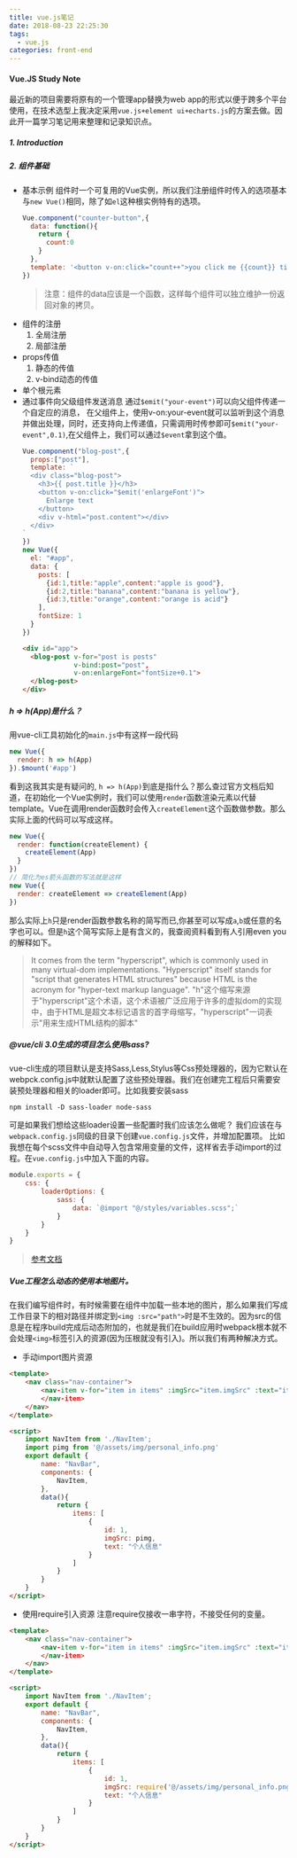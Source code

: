 ```yaml
---
title: vue.js笔记
date: 2018-08-23 22:25:30
tags:
  - vue.js
categories: front-end
---
```


#### Vue.JS Study Note
最近新的项目需要将原有的一个管理app替换为web app的形式以便于跨多个平台使用，在技术选型上我决定采用`vue.js+element ui+echarts.js`的方案去做。因此开一篇学习笔记用来整理和记录知识点。

<!--more-->

##### 1. Introduction

##### 2. 组件基础
- 基本示例
  组件时一个可复用的Vue实例，所以我们注册组件时传入的选项基本与`new Vue()`相同，除了如`el`这种根实例特有的选项。
  ```js
  Vue.component("counter-button",{
    data: function(){
      return {
        count:0
      }
    },
    template: '<button v-on:click="count++">you click me {{count}} times'
  })
  ```
  > 注意：组件的data应该是一个函数，这样每个组件可以独立维护一份返回对象的拷贝。
- 组件的注册
  1. 全局注册
  2. 局部注册
- props传值
  1. 静态的传值
  2. v-bind动态的传值
- 单个根元素
- 通过事件向父级组件发送消息
  通过`$emit("your-event")`可以向父组件传递一个自定应的消息，
  在父组件上，使用v-on:your-event就可以监听到这个消息并做出处理，同时，还支持向上传递值，只需调用时传参即可`$emit("your-event",0.1)`,在父组件上，我们可以通过`$event`拿到这个值。
  ```js
  Vue.component("blog-post",{
    props:["post"],
    template: `
    <div class="blog-post">
      <h3>{{ post.title }}</h3>
      <button v-on:click="$emit('enlargeFont')">
        Enlarge text
      </button>
      <div v-html="post.content"></div>
    </div>
  `
  })
  new Vue({
    el: "#app",
    data: {
      posts: [
        {id:1,title:"apple",content:"apple is good"},
        {id:2,title:"banana",content:"banana is yellow"},
        {id:3,title:"orange",content:"orange is acid"}
      ],
      fontSize: 1
    }
  })
  ```
  ```html
  <div id="app">
    <blog-post v-for="post is posts"
               v-bind:post="post",
               v-on:enlargeFont="fontSize+0.1">
    </blog-post>
  </div>
  ```

##### h => h(App)是什么？
用vue-cli工具初始化的`main.js`中有这样一段代码
```javascript
new Vue({
  render: h => h(App)
}).$mount('#app')
```
看到这我其实是有疑问的, `h => h(App)`到底是指什么？那么查过官方文档后知道，在初始化一个Vue实例时，我们可以使用`render`函数渲染元素以代替template。Vue在调用render函数时会传入`createElement`这个函数做参数。那么实际上面的代码可以写成这样。

```javascript
new Vue({
  render: function(createElement) {
    createElement(App)
  }
})
// 简化为es箭头函数的写法就是这样
new Vue({
  render: createElement => createElement(App)
})
```
那么实际上`h`只是render函数参数名称的简写而已,你甚至可以写成`a`,`b`或任意的名字也可以。但是`h`这个简写实际上是有含义的，我查阅资料看到有人引用even you的解释如下。
>It comes from the term "hyperscript", which is commonly used in many virtual-dom implementations. "Hyperscript" itself stands for "script that generates HTML structures" because HTML is the acronym for "hyper-text markup language".
>"h"这个缩写来源于"hyperscript"这个术语，这个术语被广泛应用于许多的虚拟dom的实现中，由于HTML是超文本标记语言的首字母缩写，"hyperscript"一词表示"用来生成HTML结构的脚本"

##### @vue/cli 3.0生成的项目怎么使用sass?
vue-cli生成的项目默认是支持Sass,Less,Stylus等Css预处理器的，因为它默认在webpck.config.js中就默认配置了这些预处理器。我们在创建完工程后只需要安装预处理器和相关的loader即可。比如我要安装sass
```
npm install -D sass-loader node-sass
```
可是如果我们想给这些loader设置一些配置时我们应该怎么做呢？
我们应该在与`webpack.config.js`同级的目录下创建`vue.config.js`文件，并增加配置项。
比如我想在每个scss文件中自动导入包含常用变量的文件，这样省去手动import的过程。在`vue.config.js`中加入下面的内容。
```js
module.exports = {
    css: {
        loaderOptions: {
            sass: {
                data: `@import "@/styles/variables.scss";`
            }
        }
    }
}
```
> [参考文档](https://cli.vuejs.org/zh/guide/css.html#css-modules)

##### Vue工程怎么动态的使用本地图片。
在我们编写组件时，有时候需要在组件中加载一些本地的图片，那么如果我们写成工作目录下的相对路径并绑定到`<img :src="path">`时是不生效的。因为src的信息是在程序build完成后动态附加的，也就是我们在build应用时webpack根本就不会处理`<img>`标签引入的资源(因为压根就没有引入)。所以我们有两种解决方式。
- 手动import图片资源
```html
<template>
    <nav class="nav-container">
        <nav-item v-for="item in items" :imgSrc="item.imgSrc" :text="item.text" :key="item.id">
        </nav-item>
    </nav>
</template>

<script>
    import NavItem from './NavItem';
    import pimg from '@/assets/img/personal_info.png'
    export default {
        name: "NavBar",
        components: {
            NavItem,
        },
        data(){
            return {
                items: [
                    {
                        id: 1,
                        imgSrc: pimg,
                        text: "个人信息"
                    }
                ]
            }
        }
    }
</script>
```

- 使用require引入资源
注意require仅接收一串字符，不接受任何的变量。
```html
<template>
    <nav class="nav-container">
        <nav-item v-for="item in items" :imgSrc="item.imgSrc" :text="item.text" :key="item.id">
        </nav-item>
    </nav>
</template>

<script>
    import NavItem from './NavItem';
    export default {
        name: "NavBar",
        components: {
            NavItem,
        },
        data(){
            return {
                items: [
                    {
                        id: 1,
                        imgSrc: require('@/assets/img/personal_info.png'),
                        text: "个人信息"
                    }
                ]
            }
        }
    }
</script>
```